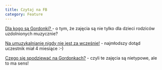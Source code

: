 ```yaml
---
title: Czytaj na FB
category: Feature
---
```


<p><a target="_blank" href="https://www.facebook.com/poczuj.bluesa/photos/a.901872806606122.1073741828.901840786609324/935538756572860/?type=3">Dla kogo są Gordonki? </a> - o tym, że zajęcia są nie tylko dla dzieci rodziców uzdolnionych muzycznie? </p>

<p><a target="_blank" href="https://www.facebook.com/poczuj.bluesa/posts/908765605916842">Na umuzykalnianie nigdy nie jest za wcześnie!</a> - najmłodszy dotąd uczestnik miał 4 miesiące :-) </p>

<p><a target="_blank" href="https://www.facebook.com/poczuj.bluesa/photos/a.901872806606122.1073741828.901840786609324/937355016391234/?type=3&theater">Czego się spodziewać na Gordonkach?</a> - czyli te zajęcia są nietypowe, ale to ma sens!</p>

